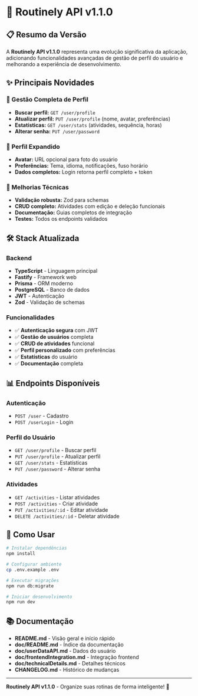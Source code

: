 # 🚀 Routinely API v1.1.0

## 📋 Resumo da Versão

A **Routinely API v1.1.0** representa uma evolução significativa da aplicação, adicionando funcionalidades avançadas de gestão de perfil do usuário e melhorando a experiência de desenvolvimento.

## ✨ Principais Novidades

### 👤 Gestão Completa de Perfil
- **Buscar perfil:** `GET /user/profile`
- **Atualizar perfil:** `PUT /user/profile` (nome, avatar, preferências)
- **Estatísticas:** `GET /user/stats` (atividades, sequência, horas)
- **Alterar senha:** `PUT /user/password`

### 🎨 Perfil Expandido
- **Avatar:** URL opcional para foto do usuário
- **Preferências:** Tema, idioma, notificações, fuso horário
- **Dados completos:** Login retorna perfil completo + token

### 🔧 Melhorias Técnicas
- **Validação robusta:** Zod para schemas
- **CRUD completo:** Atividades com edição e deleção funcionais
- **Documentação:** Guias completos de integração
- **Testes:** Todos os endpoints validados

## 🛠️ Stack Atualizada

### Backend
- **TypeScript** - Linguagem principal
- **Fastify** - Framework web
- **Prisma** - ORM moderno
- **PostgreSQL** - Banco de dados
- **JWT** - Autenticação
- **Zod** - Validação de schemas

### Funcionalidades
- ✅ **Autenticação segura** com JWT
- ✅ **Gestão de usuários** completa
- ✅ **CRUD de atividades** funcional
- ✅ **Perfil personalizado** com preferências
- ✅ **Estatísticas** do usuário
- ✅ **Documentação** completa

## 📊 Endpoints Disponíveis

### Autenticação
- `POST /user` - Cadastro
- `POST /userLogin` - Login

### Perfil do Usuário
- `GET /user/profile` - Buscar perfil
- `PUT /user/profile` - Atualizar perfil
- `GET /user/stats` - Estatísticas
- `PUT /user/password` - Alterar senha

### Atividades
- `GET /activities` - Listar atividades
- `POST /activities` - Criar atividade
- `PUT /activities/:id` - Editar atividade
- `DELETE /activities/:id` - Deletar atividade

## 🚀 Como Usar

```bash
# Instalar dependências
npm install

# Configurar ambiente
cp .env.example .env

# Executar migrações
npm run db:migrate

# Iniciar desenvolvimento
npm run dev
```

## 📚 Documentação

- **README.md** - Visão geral e início rápido
- **doc/README.md** - Índice da documentação
- **doc/userDataAPI.md** - Dados do usuário
- **doc/frontendIntegration.md** - Integração frontend
- **doc/technicalDetails.md** - Detalhes técnicos
- **CHANGELOG.md** - Histórico de mudanças

---

**Routinely API v1.1.0** - Organize suas rotinas de forma inteligente! 🎯 